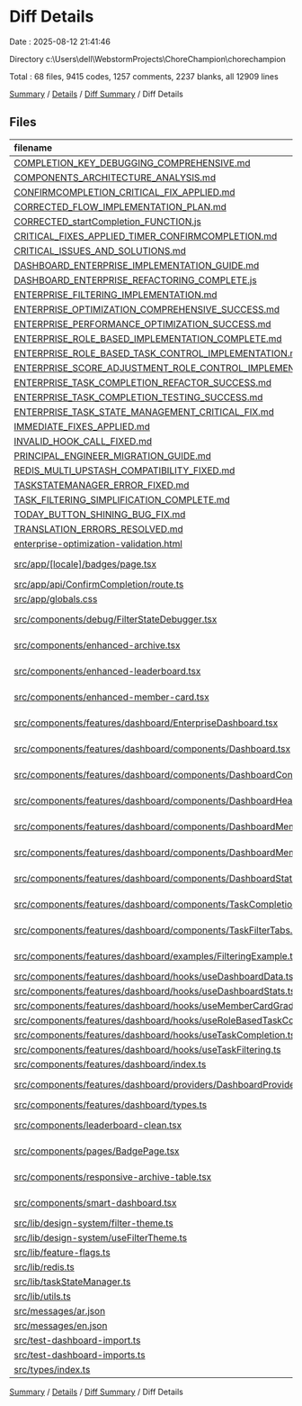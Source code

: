 # Diff Details

Date : 2025-08-12 21:41:46

Directory c:\\Users\\dell\\WebstormProjects\\ChoreChampion\\chorechampion

Total : 68 files,  9415 codes, 1257 comments, 2237 blanks, all 12909 lines

[Summary](results.md) / [Details](details.md) / [Diff Summary](diff.md) / Diff Details

## Files
| filename | language | code | comment | blank | total |
| :--- | :--- | ---: | ---: | ---: | ---: |
| [COMPLETION\_KEY\_DEBUGGING\_COMPREHENSIVE.md](/COMPLETION_KEY_DEBUGGING_COMPREHENSIVE.md) | Markdown | 138 | 0 | 54 | 192 |
| [COMPONENTS\_ARCHITECTURE\_ANALYSIS.md](/COMPONENTS_ARCHITECTURE_ANALYSIS.md) | Markdown | 352 | 0 | 99 | 451 |
| [CONFIRMCOMPLETION\_CRITICAL\_FIX\_APPLIED.md](/CONFIRMCOMPLETION_CRITICAL_FIX_APPLIED.md) | Markdown | 112 | 0 | 50 | 162 |
| [CORRECTED\_FLOW\_IMPLEMENTATION\_PLAN.md](/CORRECTED_FLOW_IMPLEMENTATION_PLAN.md) | Markdown | 67 | 0 | 34 | 101 |
| [CORRECTED\_startCompletion\_FUNCTION.js](/CORRECTED_startCompletion_FUNCTION.js) | JavaScript | 318 | 21 | 46 | 385 |
| [CRITICAL\_FIXES\_APPLIED\_TIMER\_CONFIRMCOMPLETION.md](/CRITICAL_FIXES_APPLIED_TIMER_CONFIRMCOMPLETION.md) | Markdown | 99 | 0 | 40 | 139 |
| [CRITICAL\_ISSUES\_AND\_SOLUTIONS.md](/CRITICAL_ISSUES_AND_SOLUTIONS.md) | Markdown | 68 | 0 | 34 | 102 |
| [DASHBOARD\_ENTERPRISE\_IMPLEMENTATION\_GUIDE.md](/DASHBOARD_ENTERPRISE_IMPLEMENTATION_GUIDE.md) | Markdown | 122 | 0 | 51 | 173 |
| [DASHBOARD\_ENTERPRISE\_REFACTORING\_COMPLETE.js](/DASHBOARD_ENTERPRISE_REFACTORING_COMPLETE.js) | JavaScript | 12 | 159 | 16 | 187 |
| [ENTERPRISE\_FILTERING\_IMPLEMENTATION.md](/ENTERPRISE_FILTERING_IMPLEMENTATION.md) | Markdown | 197 | 0 | 72 | 269 |
| [ENTERPRISE\_OPTIMIZATION\_COMPREHENSIVE\_SUCCESS.md](/ENTERPRISE_OPTIMIZATION_COMPREHENSIVE_SUCCESS.md) | Markdown | 177 | 0 | 76 | 253 |
| [ENTERPRISE\_PERFORMANCE\_OPTIMIZATION\_SUCCESS.md](/ENTERPRISE_PERFORMANCE_OPTIMIZATION_SUCCESS.md) | Markdown | 320 | 0 | 91 | 411 |
| [ENTERPRISE\_ROLE\_BASED\_IMPLEMENTATION\_COMPLETE.md](/ENTERPRISE_ROLE_BASED_IMPLEMENTATION_COMPLETE.md) | Markdown | 101 | 0 | 50 | 151 |
| [ENTERPRISE\_ROLE\_BASED\_TASK\_CONTROL\_IMPLEMENTATION.md](/ENTERPRISE_ROLE_BASED_TASK_CONTROL_IMPLEMENTATION.md) | Markdown | 253 | 0 | 90 | 343 |
| [ENTERPRISE\_SCORE\_ADJUSTMENT\_ROLE\_CONTROL\_IMPLEMENTATION.md](/ENTERPRISE_SCORE_ADJUSTMENT_ROLE_CONTROL_IMPLEMENTATION.md) | Markdown | 304 | 0 | 106 | 410 |
| [ENTERPRISE\_TASK\_COMPLETION\_REFACTOR\_SUCCESS.md](/ENTERPRISE_TASK_COMPLETION_REFACTOR_SUCCESS.md) | Markdown | 376 | 0 | 105 | 481 |
| [ENTERPRISE\_TASK\_COMPLETION\_TESTING\_SUCCESS.md](/ENTERPRISE_TASK_COMPLETION_TESTING_SUCCESS.md) | Markdown | 265 | 0 | 93 | 358 |
| [ENTERPRISE\_TASK\_STATE\_MANAGEMENT\_CRITICAL\_FIX.md](/ENTERPRISE_TASK_STATE_MANAGEMENT_CRITICAL_FIX.md) | Markdown | 266 | 0 | 80 | 346 |
| [IMMEDIATE\_FIXES\_APPLIED.md](/IMMEDIATE_FIXES_APPLIED.md) | Markdown | 91 | 0 | 35 | 126 |
| [INVALID\_HOOK\_CALL\_FIXED.md](/INVALID_HOOK_CALL_FIXED.md) | Markdown | 132 | 0 | 48 | 180 |
| [PRINCIPAL\_ENGINEER\_MIGRATION\_GUIDE.md](/PRINCIPAL_ENGINEER_MIGRATION_GUIDE.md) | Markdown | 182 | 0 | 88 | 270 |
| [REDIS\_MULTI\_UPSTASH\_COMPATIBILITY\_FIXED.md](/REDIS_MULTI_UPSTASH_COMPATIBILITY_FIXED.md) | Markdown | 201 | 0 | 84 | 285 |
| [TASKSTATEMANAGER\_ERROR\_FIXED.md](/TASKSTATEMANAGER_ERROR_FIXED.md) | Markdown | 174 | 0 | 75 | 249 |
| [TASK\_FILTERING\_SIMPLIFICATION\_COMPLETE.md](/TASK_FILTERING_SIMPLIFICATION_COMPLETE.md) | Markdown | 148 | 0 | 68 | 216 |
| [TODAY\_BUTTON\_SHINING\_BUG\_FIX.md](/TODAY_BUTTON_SHINING_BUG_FIX.md) | Markdown | 103 | 0 | 33 | 136 |
| [TRANSLATION\_ERRORS\_RESOLVED.md](/TRANSLATION_ERRORS_RESOLVED.md) | Markdown | 163 | 0 | 58 | 221 |
| [enterprise-optimization-validation.html](/enterprise-optimization-validation.html) | HTML | 378 | 0 | 36 | 414 |
| [src/app/\[locale\]/badges/page.tsx](/src/app/%5Blocale%5D/badges/page.tsx) | TypeScript JSX | -23 | -1 | -3 | -27 |
| [src/app/api/ConfirmCompletion/route.ts](/src/app/api/ConfirmCompletion/route.ts) | TypeScript | 71 | 12 | 10 | 93 |
| [src/app/globals.css](/src/app/globals.css) | PostCSS | 149 | 20 | 23 | 192 |
| [src/components/debug/FilterStateDebugger.tsx](/src/components/debug/FilterStateDebugger.tsx) | TypeScript JSX | 129 | 19 | 15 | 163 |
| [src/components/enhanced-archive.tsx](/src/components/enhanced-archive.tsx) | TypeScript JSX | -316 | -34 | -40 | -390 |
| [src/components/enhanced-leaderboard.tsx](/src/components/enhanced-leaderboard.tsx) | TypeScript JSX | -284 | -25 | -27 | -336 |
| [src/components/enhanced-member-card.tsx](/src/components/enhanced-member-card.tsx) | TypeScript JSX | -184 | -27 | -21 | -232 |
| [src/components/features/dashboard/EnterpriseDashboard.tsx](/src/components/features/dashboard/EnterpriseDashboard.tsx) | TypeScript JSX | 12 | 19 | 5 | 36 |
| [src/components/features/dashboard/components/Dashboard.tsx](/src/components/features/dashboard/components/Dashboard.tsx) | TypeScript JSX | 71 | 29 | 13 | 113 |
| [src/components/features/dashboard/components/DashboardContent.tsx](/src/components/features/dashboard/components/DashboardContent.tsx) | TypeScript JSX | 73 | 17 | 8 | 98 |
| [src/components/features/dashboard/components/DashboardHeader.tsx](/src/components/features/dashboard/components/DashboardHeader.tsx) | TypeScript JSX | 90 | 28 | 12 | 130 |
| [src/components/features/dashboard/components/DashboardMemberCard.tsx](/src/components/features/dashboard/components/DashboardMemberCard.tsx) | TypeScript JSX | 461 | 66 | 44 | 571 |
| [src/components/features/dashboard/components/DashboardMemberGrid.tsx](/src/components/features/dashboard/components/DashboardMemberGrid.tsx) | TypeScript JSX | 116 | 23 | 13 | 152 |
| [src/components/features/dashboard/components/DashboardStats.tsx](/src/components/features/dashboard/components/DashboardStats.tsx) | TypeScript JSX | 144 | 26 | 15 | 185 |
| [src/components/features/dashboard/components/TaskCompletionButton.tsx](/src/components/features/dashboard/components/TaskCompletionButton.tsx) | TypeScript JSX | 246 | 57 | 19 | 322 |
| [src/components/features/dashboard/components/TaskFilterTabs.tsx](/src/components/features/dashboard/components/TaskFilterTabs.tsx) | TypeScript JSX | 814 | 124 | 78 | 1,016 |
| [src/components/features/dashboard/examples/FilteringExample.tsx](/src/components/features/dashboard/examples/FilteringExample.tsx) | TypeScript JSX | 216 | 26 | 25 | 267 |
| [src/components/features/dashboard/hooks/useDashboardData.ts](/src/components/features/dashboard/hooks/useDashboardData.ts) | TypeScript | 97 | 22 | 12 | 131 |
| [src/components/features/dashboard/hooks/useDashboardStats.ts](/src/components/features/dashboard/hooks/useDashboardStats.ts) | TypeScript | 15 | 18 | 5 | 38 |
| [src/components/features/dashboard/hooks/useMemberCardGradients.ts](/src/components/features/dashboard/hooks/useMemberCardGradients.ts) | TypeScript | 62 | 34 | 11 | 107 |
| [src/components/features/dashboard/hooks/useRoleBasedTaskControl.ts](/src/components/features/dashboard/hooks/useRoleBasedTaskControl.ts) | TypeScript | 159 | 73 | 19 | 251 |
| [src/components/features/dashboard/hooks/useTaskCompletion.ts](/src/components/features/dashboard/hooks/useTaskCompletion.ts) | TypeScript | 758 | 120 | 106 | 984 |
| [src/components/features/dashboard/hooks/useTaskFiltering.ts](/src/components/features/dashboard/hooks/useTaskFiltering.ts) | TypeScript | 192 | 81 | 31 | 304 |
| [src/components/features/dashboard/index.ts](/src/components/features/dashboard/index.ts) | TypeScript | 54 | 18 | 8 | 80 |
| [src/components/features/dashboard/providers/DashboardProvider.tsx](/src/components/features/dashboard/providers/DashboardProvider.tsx) | TypeScript JSX | 112 | 39 | 26 | 177 |
| [src/components/features/dashboard/types.ts](/src/components/features/dashboard/types.ts) | TypeScript | 132 | 84 | 21 | 237 |
| [src/components/leaderboard-clean.tsx](/src/components/leaderboard-clean.tsx) | TypeScript JSX | -30 | -1 | -6 | -37 |
| [src/components/pages/BadgePage.tsx](/src/components/pages/BadgePage.tsx) | TypeScript JSX | -406 | -35 | -35 | -476 |
| [src/components/responsive-archive-table.tsx](/src/components/responsive-archive-table.tsx) | TypeScript JSX | 0 | 0 | -1 | -1 |
| [src/components/smart-dashboard.tsx](/src/components/smart-dashboard.tsx) | TypeScript JSX | 116 | 40 | 22 | 178 |
| [src/lib/design-system/filter-theme.ts](/src/lib/design-system/filter-theme.ts) | TypeScript | 383 | 42 | 22 | 447 |
| [src/lib/design-system/useFilterTheme.ts](/src/lib/design-system/useFilterTheme.ts) | TypeScript | 244 | 58 | 38 | 340 |
| [src/lib/feature-flags.ts](/src/lib/feature-flags.ts) | TypeScript | 28 | 18 | 9 | 55 |
| [src/lib/redis.ts](/src/lib/redis.ts) | TypeScript | 44 | 0 | 2 | 46 |
| [src/lib/taskStateManager.ts](/src/lib/taskStateManager.ts) | TypeScript | 346 | 82 | 41 | 469 |
| [src/lib/utils.ts](/src/lib/utils.ts) | TypeScript | 10 | 1 | 1 | 12 |
| [src/messages/ar.json](/src/messages/ar.json) | JSON | 76 | 0 | 0 | 76 |
| [src/messages/en.json](/src/messages/en.json) | JSON | 76 | 0 | 0 | 76 |
| [src/test-dashboard-import.ts](/src/test-dashboard-import.ts) | TypeScript | 33 | 2 | 2 | 37 |
| [src/test-dashboard-imports.ts](/src/test-dashboard-imports.ts) | TypeScript | 8 | 1 | 2 | 11 |
| [src/types/index.ts](/src/types/index.ts) | TypeScript | 2 | 1 | 0 | 3 |

[Summary](results.md) / [Details](details.md) / [Diff Summary](diff.md) / Diff Details